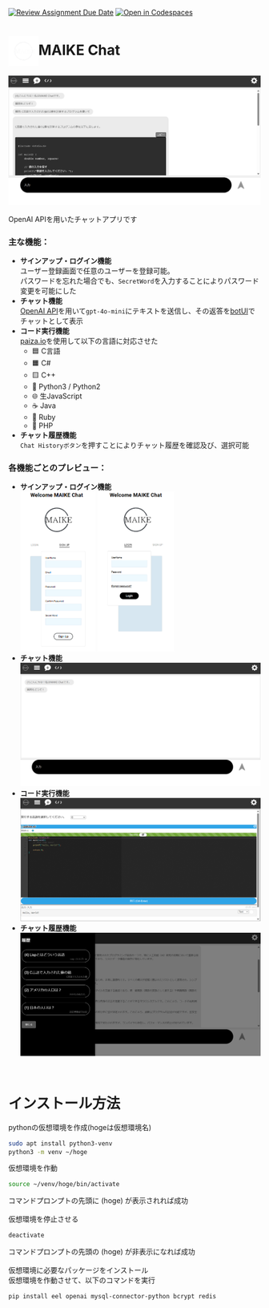 [![Review Assignment Due Date](https://classroom.github.com/assets/deadline-readme-button-22041afd0340ce965d47ae6ef1cefeee28c7c493a6346c4f15d667ab976d596c.svg)](https://classroom.github.com/a/Fw6BNX-f)
[![Open in Codespaces](https://classroom.github.com/assets/launch-codespace-2972f46106e565e64193e422d61a12cf1da4916b45550586e14ef0a7c637dd04.svg)](https://classroom.github.com/open-in-codespaces?assignment_repo_id=17388676)

# <img src="web/image/readme/logo.png" alt="ロゴ" width="60px" style="vertical-align: middle;">MAIKE Chat

![Logo](web/image/readme/sample.png)

OpenAI APIを用いたチャットアプリです

### 主な機能：
- **サインアップ・ログイン機能**    
  ユーザー登録画面で任意のユーザーを登録可能。    
  パスワードを忘れた場合でも、`SecretWord`を入力することによりパスワード変更を可能にした
- **チャット機能**    
  [OpenAI API](https://openai.com/index/openai-api/)を用いて`gpt-4o-mini`にテキストを送信し、その返答を[botUI](https://botui.org/)でチャットとして表示
- **コード実行機能**    
  [paiza.io](https://paiza.io/ja)を使用して以下の言語に対応させた    
  - 🟦 C言語  
  - 🟧 C#  
  - 🟨 C++  
  - 🐍 Python3 / Python2  
  - 🌐 生JavaScript  
  - ☕ Java  
  - 💎 Ruby  
  - 🐘 PHP
- **チャット履歴機能**    
    `Chat Historyボタン`を押すことによりチャット履歴を確認及び、選択可能

### 各機能ごとのプレビュー：
- **サインアップ・ログイン機能**    
  <img src="web/image/readme/signup.png" alt="サインアップ画面" width="150px">
  <img src="web/image/readme/login.png" alt="ログイン画面" width="153.5px">
- **チャット機能**    
  <img src="web/image/readme/chat.png" alt="チャット画面">
- **コード実行機能**    
  <img src="web/image/readme/webEditor.png" alt="コード実行画面">
- **チャット履歴機能**    
  <img src="web/image/readme/chatHistory.png" alt="チャット履歴画面">    

<br>

# インストール方法
pythonの仮想環境を作成(hogeは仮想環境名)
```bash
sudo apt install python3-venv
python3 -m venv ~/hoge
```

仮想環境を作動
```bash
source ~/venv/hoge/bin/activate
```

コマンドプロンプトの先頭に (hoge) が表示されれば成功<br>
<br>
仮想環境を停止させる
```bash
deactivate
```
コマンドプロンプトの先頭の (hoge) が非表示になれば成功<br>
<br>
仮想環境に必要なパッケージをインストール<br>
仮想環境を作動させて、以下のコマンドを実行
```bash
pip install eel openai mysql-connector-python bcrypt redis
```
